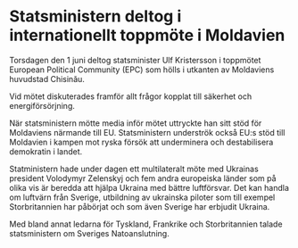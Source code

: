 # Statsministern deltog i internationellt toppmöte i Moldavien

Torsdagen den 1 juni deltog statsminister Ulf Kristersson i toppmötet European Political Community (EPC) som hölls i utkanten av Moldaviens huvudstad Chisinău.


Vid mötet diskuterades framför allt frågor kopplat till säkerhet och energiförsörjning.

När statsministern mötte media inför mötet uttryckte han sitt stöd för Moldaviens närmande till EU. Statsministern underströk också EU:s stöd till Moldavien i kampen mot ryska försök att underminera och destabilisera demokratin i landet.

Statministern hade under dagen ett multilateralt möte med Ukrainas president Volodymyr Zelenskyj och fem andra europeiska länder som på olika vis är beredda att hjälpa Ukraina med bättre luftförsvar. Det kan handla om luftvärn från Sverige, utbildning av ukrainska piloter som till exempel Storbritannien har påbörjat och som även Sverige har erbjudit Ukraina.

Med bland annat ledarna för Tyskland, Frankrike och Storbritannien talade statsministern om Sveriges Natoanslutning.
